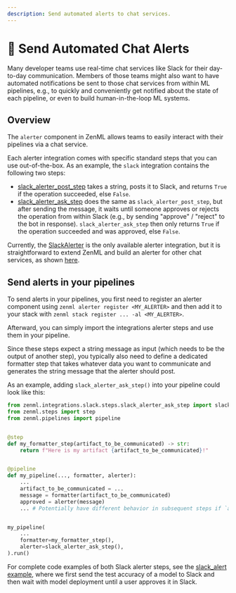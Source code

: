 ```yaml
---
description: Send automated alerts to chat services.
---
```


# :speech_balloon: Send Automated Chat Alerts

Many developer teams use real-time chat services like Slack for their
day-to-day communication. Members of those teams might also want to have automated
notifications be sent to those chat services from within ML pipelines,
e.g., to quickly and conveniently get notified about the state of
each pipeline, or even to build human-in-the-loop ML systems.

## Overview

The `alerter` component in ZenML allows teams to easily interact with their
pipelines via a chat service. 

Each alerter integration comes with specific standard steps that you can
use out-of-the-box. 
As an example, the `slack` integration contains the following two steps:
- [slack_alerter_post_step](https://apidocs.zenml.io/latest/api_docs/integrations/#zenml.integrations.slack.steps.slack_alerter_post_step.slack_alerter_post_step) 
takes a string, posts it to Slack, and returns `True` if the operation 
succeeded, else `False`.
- [slack_alerter_ask_step](https://apidocs.zenml.io/latest/api_docs/integrations/#zenml.integrations.slack.steps.slack_alerter_ask_step.slack_alerter_ask_step) 
does the same as `slack_alerter_post_step`, but after sending the message, it 
waits until someone approves or rejects the operation from within Slack
(e.g., by sending "approve" / "reject" to the bot in response).
`slack_alerter_ask_step` then only returns `True` if the operation succeeded
and was approved, else `False`.

Currently, the
[SlackAlerter](https://apidocs.zenml.io/latest/api_docs/integrations/#zenml.integrations.slack.steps.slack_alerter_ask_step.slack_alerter_post_step)
is the only available alerter integration, but it is straightforward to 
extend ZenML and build an alerter for other chat services, as shown 
[here](https://docs.zenml.io/extending-zenml/alerter).

## Send alerts in your pipelines

To send alerts in your pipelines, you first need to register an alerter
component using `zenml alerter register <MY_ALERTER>` and then add it to your 
stack with `zenml stack register ... -al <MY_ALERTER>`.

Afterward, you can simply import the integrations alerter steps and use them in
your pipeline.

Since these steps expect a string message as input (which needs to be the 
output of another step), you typically also need to define a dedicated 
formatter step that takes whatever data you want to communicate and generates
the string message that the alerter should post.

As an example, adding `slack_alerter_ask_step()` into your pipeline could look
like this:

```python
from zenml.integrations.slack.steps.slack_alerter_ask_step import slack_alerter_ask_step
from zenml.steps import step
from zenml.pipelines import pipeline


@step
def my_formatter_step(artifact_to_be_communicated) -> str:
    return f"Here is my artifact {artifact_to_be_communicated}!"


@pipeline
def my_pipeline(..., formatter, alerter):
    ...
    artifact_to_be_communicated = ...
    message = formatter(artifact_to_be_communicated)
    approved = alerter(message)
    ... # Potentially have different behavior in subsequent steps if `approved`


my_pipeline(
    ...
    formatter=my_formatter_step(),
    alerter=slack_alerter_ask_step(),
).run()
```

For complete code examples of both Slack alerter steps, see the 
[slack_alert example](https://github.com/zenml-io/zenml/tree/main/examples/slack_alert),
where we first send the test accuracy of a model to Slack and then wait with
model deployment until a user approves it in Slack.
